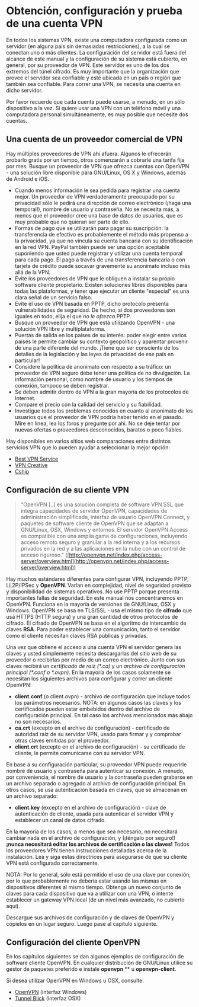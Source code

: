 Obtención, configuración y prueba de una cuenta VPN
===================================================

En todos los sistemas VPN, existe una computadora configurada como un servidor (en alguna país sin demasiadas restricciones), a la cual se conectan uno o más clientes. La configuración del servidor está fuera del alcance de este manual y la configuración de su sistema está cubierto, en general, por su proveedor de VPN. Este servidor es uno de los dos extremos del túnel cifrado. Es muy importante que la organización que provee el servidor sea confiable y esté ubicada en un país o región que también sea confiable. Para correr una VPN, se necesita una cuenta en dicho servidor.

Por favor recuerde que cada cuenta puede usarse, a menudo, en un sólo dispositivo a la vez. Si quiere usar una VPN con un teléfono móvil y una computadora personal simultáneamente, es muy posible que necesite dos cuentas.
 
Una cuenta de un proveedor comercial de VPN
-------------------------------------------

Hay múltiples proveedores de VPN ahí afuera. Algunos le ofrecerán probarlo gratis por un tiempo, otros comenzarán a cobrarle una tarifa fija por mes. Busque un proveedor de VPN que ofrezca cuentas con OpenVPN - una solución libre disponible para GNU/Linux, OS X y Windows, además de Android e iOS.
 * Cuando menos información le sea pedida para registrar una cuenta mejor. Un proveedor de VPN verdaderamente preocupado por su privacidad sólo le pedirá una dirección de correo electrónico (¡haga una temporal!), nombre de usuario y contraseña. No se necesita más, a menos que el proveedor cree una base de datos de usuarios, que es muy probable que no quieran ser parte de ello.
 * Formas de pago que se utilizarán para pagar su suscripción: la transferencia de efectivo es probablemente el método más propenso a la privacidad, ya que no vincula su cuenta bancaria con su identificación en la red VPN. PayPal también puede ser una opción aceptable suponiendo que usted puede registrar y utilizar una cuenta temporal para cada pago. El pago a través de una transferencia bancaria o con tarjeta de crédito puede socavar gravemente su anonimato incluso más allá de la VPN.
 * Evite los proveedores de VPN que le obliguen a instalar su propio software cliente propietario. Existen soluciones libres disponibles para todas las plataformas, y tener que ejecutar un cliente "especial" es una clara señal de un servicio falso.
 * Evite el uso de VPN basada en PPTP, dicho protocolo presenta vulnerabilidades de seguridad. De hecho, si dos proveedores son iguales en todo, elija el que *no le ofrezca* PPTP.
 * Busque un proveedor de VPN que está utilizando OpenVPN - una solución VPN libre y multiplataforma.
 * Puertas de salida en los países de su interés: poder elegir entre varios países le permite cambiar su contexto geopolítico y aparentar provenir de una parte diferente del mundo. ¡Tiene que ser consciente de los detalles de la legislación y las leyes de privacidad de ese país en particular!
 * Considere la política de anonimato con respecto a su tráfico: un proveedor de VPN seguro debe tener una política de no divulgación. La información personal, como nombre de usuario y los tiempos de conexión, tampoco se deben registrar.
 * Se deben admitir dentro de VPN a la gran mayoría de los protocolos de Internet.
 * Compare el precio con la calidad del servicio y su fiabilidad.
 * Investigue todos los problemas conocidos en cuanto al anonimato de los usuarios que el proveedor de VPN podría haber tenido en el pasado. Mire en línea, lea los foros y pregunte por ahí. No se deje tentar por nuevas ofertas o proveedores desconocidos, baratos o poco fiables.
 

Hay disponibles en varios sitios web comparaciones entre distintos servicios VPN que lo pueden ayudar a seleccionar la mejor opción:

 * [Best VPN Service](http://www.bestvpnservice.com/vpn-providers.php)
 * [VPN Creative](http://vpncreative.com/complete-list-of-vpn-providers)
 * [Cship](http://en.cship.org/wiki/VPN)

 
Configuración de su cliente VPN
-------------------------------

 > "OpenVPN [..] es una solución completa de software VPN SSL que integra capacidades de servidor OpenVPN, capacidades de administración simplificada, interfaz de usuario OpenVPN Connect, y paquetes de software cliente de OpenVPN que se adaptan a GNU/Linux, OSX, Windows y entornos. El servidor OpenVPN Access es compatible con una amplia gama de configuraciones, incluyendo acceso remoto seguro y granular a la red interna y a los recursos privados en la red y a las aplicaciones en la nube con un control de acceso riguroso." ([http://openvpn.net/index.php/access-server/overview.html](http://openvpn.net/index.php/access-server/overview.html))

Hay muchos estándares diferentes para configurar VPN, incluyendo PPTP, LL2P/IPSec y **OpenVPN**. Varían en complejidad, nivel de seguridad provisto y disponibilidad de sistemas operativos. No use PPTP porque presenta importantes fallas de seguridad. En este manual nos concentraremos en OpenVPN. Funciona en la mayoría de versiones de GNU/Linux, OSX y Windows. OpenVPN se basa en TLS/SSL - usa el mismo tipo de **cifrado** que usa HTTPS (HTTP segura) y una gran cantidad de otros protocolos de cifrado. El cifrado de OpenVPN se basa en el algoritmo de intercambio de claves **RSA**. Para poder establecer una comunicación, tanto el servidor como el cliente necesitan claves RSA públicas y privadas.

Una vez que obtiene el acceso a una cuenta VPN el servidor genera las claves y usted simplemente necesita descargarlas del sitio web de su proveedor o recibirlas por medio de un correo electrónico. Junto con sus claves recibirá un *certificado de raíz (\*.ca)* y un *archivo de configuración principal (\*.conf o \*.ovpn)*. En la mayoría de los casos solamente se necesitan los siguientes archivos para configurar y correr un cliente OpenVPN:

 * **client.conf** (o client.ovpn) - archivo de configuración que incluye todos los parámetros necesarios. NOTA: en algunos casos las claves y los certificados pueden estar embebidos dentro del archivo de configuración principal. En tal caso los archivos mencionados más abajo no son necesarios.
 * **ca.crt** (excepto en el archivo de configuración) - certificado de autoridad raíz de su servidor VPN, usado para firmar y y comprobar otras claves emitidas por el proveedor.
 * **client.crt** (excepto en el archivo de configuración) - su certificado de cliente, le permite comunicarse con su servidor VPN.

En base a su configuración particular, su proveedor VPN puede requerirle nombre de usuario y contraseña para autenticar su conexión. A menudo, por conveniencia, el nombre de usuario y la contraseña pueden grabarse en un archivo separado o agregado al archivo de configuración principal. En otros casos, se usa autenticación basada en claves, que se almacenan en un archivo separado:

 * **client.key** (excepto en el archivo de configuración) - clave de autenticación de cliente, usada para autenticar el servidor VPN y establecer un canal de datos cifrado.

En la mayoría de los casos, a menos que sea necesario, no necesitará cambiar nada en el archivo de configuración, y (¡téngalo por seguro!) **¡nunca necesitará editar los archivos de certificación o las claves!** Todos los proveedores VPN tienen instrucciones detalladas acerca de la instalación. Lea y siga estas directrices para asegurarse de que su cliente VPN está configurado correctamente.

NOTA: Por lo general, sólo está permitido el uso de una clave por conexión, por lo que probablemente no debería estar usando las mismas en dispositivos diferentes al mismo tiempo. Obtenga un nuevo conjunto de claves para cada dispositivo que va a utilizar con una VPN, o intente establecer un gateway VPN local (de un nivel más avanzado, no cubierto aquí).

Descargue sus archivos de configuración y de claves de OpenVPN y cópielos en un lugar seguro. Luego pase al capítulo siguiente.

Configuración del cliente OpenVPN
---------------------------------

En los capítulos siguientes se dan algunos ejemplos de configuración de software cliente OpenVPN. En cualquier distribución de GNU/Linux utilice su gestor de paquetes preferido e instale **openvpn** ** u **openvpn-client**.

Si desea utilizar OpenVPN en Windows u OSX, consulte:

 * [OpenVPN](http://openvpn.se) (interfaz Windows)
 * [Tunnel Blick](http://code.google.com/p/tunnelblick) (interfaz OSX)

